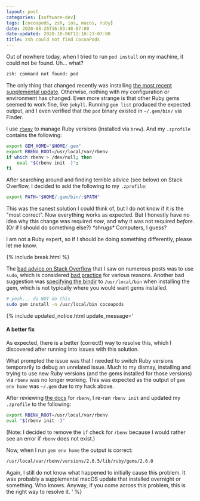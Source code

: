 ```yaml
---
layout: post
categories: [software-dev]
tags: [cocoapods, zsh, ios, macos, ruby]
date: 2020-08-26T16:03:48-07:00
date-updated: 2020-10-06T12:18:23-07:00
title: zsh could not find CocoaPods
---
```


Out of nowhere today, when I tried to run `pod install` on my machine, it could not be found. Uh... what?

<!--excerpt-->

```bash
zsh: command not found: pod
```

The only thing that changed recently was installing [the most recent supplemental update](https://www.macrumors.com/2020/08/12/apple-releases-macos-10-16-5-supplemental-update/). Otherwise, nothing with my configuration or environment has changed. Even more strange is that other Ruby gems seemed to work fine, like `jekyll`. Running `gem list` produced the expected output, and I even verified that the `pod` binary existed in `~/.gem/bin/` via Finder.

I use [`rbenv`](https://github.com/rbenv/rbenv) to manage Ruby versions (installed via `brew`). And my `.zprofile` contains the following:

```bash
export GEM_HOME="$HOME/.gem"
export RBENV_ROOT=/usr/local/var/rbenv
if which rbenv > /dev/null; then
    eval "$(rbenv init -)";
fi
```

After searching around and finding terrible advice (see below) on Stack Overflow, I decided to add the following to my `.zprofile`:

```bash
export PATH="$HOME/.gem/bin/:$PATH"
```

This was the sanest solution I could think of, but I do not know if it is the "most correct". Now everything works as expected. But I honestly have no idea why this change was required *now*, and why it was not required *before*. (Or if I should do something else?) *\*shrugs\** Computers, I guess?

I am not a Ruby expert, so if I should be doing something differently, please let me know.

{% include break.html %}

The [bad advice on Stack Overflow](https://stackoverflow.com/questions/2119064/sudo-gem-install-or-gem-install-and-gem-locations) that I saw on numerous posts was to use `sudo`, which is considered [bad practice](https://github.com/calabash/calabash-ios/wiki/Best-Practice%3A--Never-install-gems-with-sudo) for various reasons. Another bad suggestion was [specifying the bindir](https://guides.rubygems.org/command-reference/#gem-install) to `/usr/local/bin` when installing the gem, which is not typically where you would want gems installed.

```bash
# yeah... do NOT do this
sudo gem install -n /usr/local/bin cocoapods
```

{% include updated_notice.html
update_message='
#### A better fix

As expected, there is a better (correct!) way to resolve this, which I discovered after running into issues with this solution.

What prompted the issue was that I needed to switch Ruby versions temporarily to debug an unrelated issue. Much to my dismay, installing and trying to use new Ruby versions (and the gems installed for those versions) via `rbenv` was no longer working. This was expected as the output of `gem env home` was `~/.gem` due to my hack above.

After reviewing [the docs](https://github.com/rbenv/rbenv) for `rbenv`, I re-ran `rbenv init` and updated my `.zprofile` to the following:

```bash
export RBENV_ROOT=/usr/local/var/rbenv
eval "$(rbenv init -)"
```

(Note: I decided to remove the `if` check for `rbenv` because I would rather see an error if `rbenv` does not exist.)

Now, when I run `gem env home` the output is correct:

```bash
/usr/local/var/rbenv/versions/2.6.5/lib/ruby/gems/2.6.0
```

Again, I still do not know what happened to initially cause this problem. It was probably a supplemental macOS update that installed overnight or something. Who knows. Anyway, if you come across this problem, this is the right way to resolve it.
' %}
